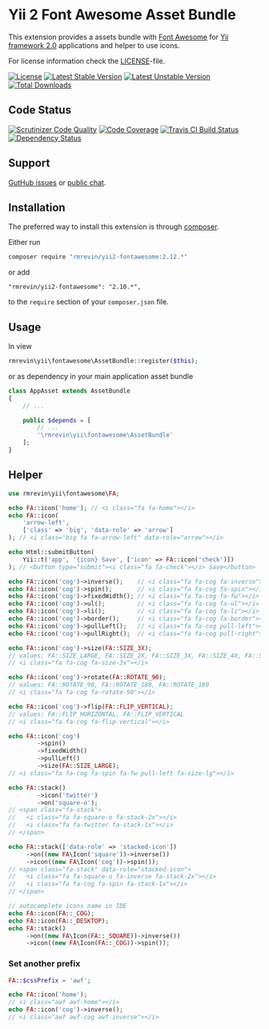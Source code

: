 Yii 2 Font Awesome Asset Bundle
===============================

This extension provides a assets bundle with [Font Awesome](http://fortawesome.github.io/Font-Awesome/)
for [Yii framework 2.0](http://www.yiiframework.com/) applications and helper to use icons.

For license information check the [LICENSE](https://github.com/rmrevin/yii2-fontawesome/blob/master/LICENSE)-file.

[![License](https://poser.pugx.org/rmrevin/yii2-fontawesome/license.svg)](https://packagist.org/packages/rmrevin/yii2-fontawesome)
[![Latest Stable Version](https://poser.pugx.org/rmrevin/yii2-fontawesome/v/stable.svg)](https://packagist.org/packages/rmrevin/yii2-fontawesome)
[![Latest Unstable Version](https://poser.pugx.org/rmrevin/yii2-fontawesome/v/unstable.svg)](https://packagist.org/packages/rmrevin/yii2-fontawesome)
[![Total Downloads](https://poser.pugx.org/rmrevin/yii2-fontawesome/downloads.svg)](https://packagist.org/packages/rmrevin/yii2-fontawesome)

Code Status
-----------
[![Scrutinizer Code Quality](https://scrutinizer-ci.com/g/rmrevin/yii2-fontawesome/badges/quality-score.png?b=master)](https://scrutinizer-ci.com/g/rmrevin/yii2-fontawesome/?branch=master)
[![Code Coverage](https://scrutinizer-ci.com/g/rmrevin/yii2-fontawesome/badges/coverage.png?b=master)](https://scrutinizer-ci.com/g/rmrevin/yii2-fontawesome/?branch=master)
[![Travis CI Build Status](https://travis-ci.org/rmrevin/yii2-fontawesome.svg)](https://travis-ci.org/rmrevin/yii2-fontawesome)
[![Dependency Status](https://www.versioneye.com/user/projects/54119b799e16229fe00000da/badge.svg)](https://www.versioneye.com/user/projects/54119b799e16229fe00000da)

Support
-------
[GutHub issues](https://github.com/rmrevin/yii2-fontawesome/issues) or [public chat](https://gitter.im/rmrevin/support).

Installation
------------

The preferred way to install this extension is through [composer](https://getcomposer.org/).

Either run

```bash
composer require "rmrevin/yii2-fontawesome:2.12.*"
```

or add

```
"rmrevin/yii2-fontawesome": "2.10.*",
```

to the `require` section of your `composer.json` file.

Usage
-----

In view

```php
rmrevin\yii\fontawesome\AssetBundle::register($this);

```

or as dependency in your main application asset bundle

```php
class AppAsset extends AssetBundle
{
	// ...

	public $depends = [
		// ...
		'\rmrevin\yii\fontawesome\AssetBundle'
	];
}

```

Helper
------

```php
use rmrevin\yii\fontawesome\FA;

echo FA::icon('home'); // <i class="fa fa-home"></i>
echo FA::icon(
    'arrow-left', 
    ['class' => 'big', 'data-role' => 'arrow']
); // <i class="big fa fa-arrow-left" data-role="arrow"></i>

echo Html::submitButton(
    Yii::t('app', '{icon} Save', ['icon' => FA::icon('check')])
); // <button type="submit"><i class="fa fa-check"></i> Save</button>

echo FA::icon('cog')->inverse();    // <i class="fa fa-cog fa-inverse"></i>
echo FA::icon('cog')->spin();       // <i class="fa fa-cog fa-spin"></i>
echo FA::icon('cog')->fixedWidth(); // <i class="fa fa-cog fa-fw"></i>
echo FA::icon('cog')->ul();         // <i class="fa fa-cog fa-ul"></i>
echo FA::icon('cog')->li();         // <i class="fa fa-cog fa-li"></i>
echo FA::icon('cog')->border();     // <i class="fa fa-cog fa-border"></i>
echo FA::icon('cog')->pullLeft();   // <i class="fa fa-cog pull-left"></i>
echo FA::icon('cog')->pullRight();  // <i class="fa fa-cog pull-right"></i>

echo FA::icon('cog')->size(FA::SIZE_3X);
// values: FA::SIZE_LARGE, FA::SIZE_2X, FA::SIZE_3X, FA::SIZE_4X, FA::SIZE_5X
// <i class="fa fa-cog fa-size-3x"></i>

echo FA::icon('cog')->rotate(FA::ROTATE_90); 
// values: FA::ROTATE_90, FA::ROTATE_180, FA::ROTATE_180
// <i class="fa fa-cog fa-rotate-90"></i>

echo FA::icon('cog')->flip(FA::FLIP_VERTICAL); 
// values: FA::FLIP_HORIZONTAL, FA::FLIP_VERTICAL
// <i class="fa fa-cog fa-flip-vertical"></i>

echo FA::icon('cog')
        ->spin()
        ->fixedWidth()
        ->pullLeft()
        ->size(FA::SIZE_LARGE);
// <i class="fa fa-cog fa-spin fa-fw pull-left fa-size-lg"></i>

echo FA::stack()
        ->icon('twitter')
        ->on('square-o');
// <span class="fa-stack">
//   <i class="fa fa-square-o fa-stack-2x"></i>
//   <i class="fa fa-twitter fa-stack-1x"></i>
// </span>

echo FA::stack(['data-role' => 'stacked-icon'])
     ->on((new FA\Icon('square'))->inverse())
     ->icon((new FA\Icon('cog'))->spin());
// <span class="fa-stack" data-role="stacked-icon">
//   <i class="fa fa-square-o fa-inverse fa-stack-2x"></i>
//   <i class="fa fa-cog fa-spin fa-stack-1x"></i>
// </span>

// autocomplete icons name in IDE
echo FA::icon(FA::_COG);
echo FA::icon(FA::_DESKTOP);
echo FA::stack()
     ->on((new FA\Icon(FA::_SQUARE))->inverse())
     ->icon((new FA\Icon(FA::_COG))->spin());
```

### Set another prefix

```php
FA::$cssPrefix = 'awf';

echo FA::icon('home');
// <i class="awf awf-home"></i>
echo FA::icon('cog')->inverse();
// <i class="awf awf-cog awf-inverse"></i>
```